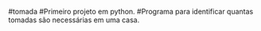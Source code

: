 #tomada
#Primeiro projeto em python.
#Programa para identificar quantas tomadas são necessárias em uma casa.
